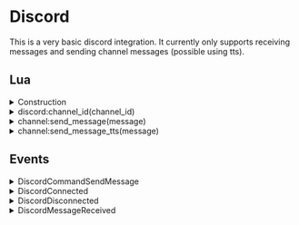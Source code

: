 ﻿# Discord

This is a very basic discord integration. It currently only supports receiving
messages and sending channel messages (possible using tts).

## Lua


<details><summary>Construction</summary><br />

```lua
local audio = require("api/audio"):instance(config)
```

This will construct an instance of `api/audio` or return an existing instance with 
the same `id` if one exists.

`config` is the initial configuration of the instance if one needs to be created. It is a table with one or more keys as defined below.

| Parameter   | Type          | Default    | Description                    |
| :---------- | :-----------: | :--------: | :----------------------------- |
| id          | string        |            | Mandatory: Id of this instance |
| token       | string        |            | Discord token                  |

You can register you bot and get a token at https://discord.com/developers/applications
</details>

<details><summary>discord:channel_id(channel_id)</summary><br />

```lua
local audio = require("api/audio"):instance(config)
local channel = audio.channel_id(123453434)
```

This will return an object for the channel. With this, you can send messages.

| Parameter   | Type          | Default    | Description                    |
| :---------- | :-----------: | :--------: | :----------------------------- |
| channel_id  | integer       |            | Discord Channel Id             |

To get the channel id of a channel:

 - Open your Discord App
 - Go to User Settings
 - Choose Advanced under App Settings
 - Enable "Developer Mode"
 - Exit settings
 - Right click on the desired channel, choose "Copy ID"
</details>

<details><summary>channel:send_message(message)</summary><br />

```lua
local channel = require("api/audio"):instance(config).channel_id(123453434)
channel.send_message("Hello world")
```

Send a message to a channel on discord. 

| Parameter  | Type    | Description                                                    |
|:-----------|:-------:|:---------------------------------------------------------------|
| message    | string  | What to send                                                   |
</details>

<details><summary>channel:send_message_tts(message)</summary><br />

```lua
local channel = require("api/audio"):instance(config).channel_id(123453434)
channel.send_message_tts("Hello world")
```

Send a message to a channel on discord, with tts enabled

| Parameter  | Type    | Description                                                    |
|:-----------|:-------:|:---------------------------------------------------------------|
| message    | string  | What to send                                                   |
</details>

## Events

<details><summary>DiscordCommandSendMessage</summary><br />
Send a message to discord

| Name            | Type    | Description                                                       |
|:----------------|:-------:|:------------------------------------------------------------------|
| EventType       | string  | `DiscordCommandSendMessage` (constant)                            |
| Uptime          | integer | Time of when the message was sent via Eventbus (in milliseconds). |
| InstanceId      | string  | Which instance the message originates from                        |
| ChannelId       | long    | Which channel id to send message to                               |
| Message         | string  | What to send                                                      |
| TextToSpeech    | boolean | Use discord TTS to speak the message                              |

**JSON Example:**
`{"EventType":"DiscordCommandSendMessage","Uptime":1398,"InstanceId":"discord","ChannelId":804666230932766730,"Message":"Hi From Lua","TextToSpeech":false}`
</details>

<details><summary>DiscordConnected</summary><br />

We are connected to discord

| Name            | Type    | Description                                                       |
|:----------------|:-------:|:------------------------------------------------------------------|
| EventType       | string  | `DiscordConnected` (constant)                                     |
| Uptime          | integer | Time of when the message was sent via Eventbus (in milliseconds). |
| InstanceId      | string  | Which instance the message originates from                        |

**JSON Example:**
`{"EventType":"DiscordConnected","Uptime":1391,"InstanceId":"discord"}`
</details>

<details><summary>DiscordDisconnected</summary><br />

We are connected to discord

| Name            | Type    | Description                                                       |
|:----------------|:-------:|:------------------------------------------------------------------|
| EventType       | string  | `DiscordDisconnected` (constant)                                  |
| Uptime          | integer | Time of when the message was sent via Eventbus (in milliseconds). |
| InstanceId      | string  | Which instance the message originates from                        |

**JSON Example:**
`{"EventType":"DiscordDisconnected","Uptime":1391,"InstanceId":"discord"}`
</details>

<details><summary>DiscordMessageReceived</summary><br />

We are connected to discord

| Name            | Type    | Description                                                       |
|:----------------|:-------:|:------------------------------------------------------------------|
| EventType       | string  | `DiscordMessageReceived` (constant)                               |
| Uptime          | integer | Time of when the message was sent via Eventbus (in milliseconds). |
| InstanceId      | string  | Which instance the message originates from                        |
| From            | String  | User sending the message                                          |
| FromId          | long    | Discord User Id for "From"                                        |
| Message         | string  | Message sent                                                      |
| Channel         | string  | Channel message was sent in                                       |
| ChannelId       | long    | Discord Channel Id for "Channel"                                  |

**JSON Example:**
`{"EventType":"DiscordMessageReceived","Uptime":265699,"InstanceId":"discord","From":"dennis#2358","FromId":395311112851292161,"Message":"Hello bot","Channel":"live-commentry","ChannelId":804666230932766730}`
</details>
